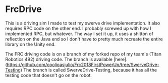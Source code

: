 # FrcDrive
This is a driving sim I made to test my swerve drive implementation. It also requires RPC code on the other end. I probably screwed up with how I implemented RPC, but whatever. The way I set it up, it uses a shitton of reflection on the Java end so I don't have to pretty much recreate the entire library on the Unity end.

The FRC driving code is on a branch of my forked repo of my team's (Titan Robotics 492) driving code. The branch is available [here].(https://github.com/coolioasjulio/Frc2018FirstPowerUp/tree/SwerveDrive-Testing) The branch is called SwerveDrive-Testing, because it has all the testing code that doesn't go on the robot.
